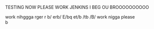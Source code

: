 TESTING NOW 
PLEASE WORK JENKINS 
I BEG OU BROOOOOOOOOO




work nihggga 
rger
r
b/
erb/
E/bq
et/b
/tb
/B/
work
nigga please
\
b